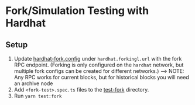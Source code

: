 # Fork/Simulation Testing with Hardhat

## Setup

1. Update [hardhat-fork.config](../hardhat-fork.config.ts) under `hardhat.forkingl.url` with the fork RPC endpoint. (Forking is only configured on the `hardhat` network, but multiple fork configs can be created for different networks.)
 --> NOTE: Any RPC works for current blocks, but for historical blocks you will need an archive node
2. Add `<fork-test>.spec.ts` files to the [test-fork](../test-fork) directory.
3. Run `yarn test:fork`

